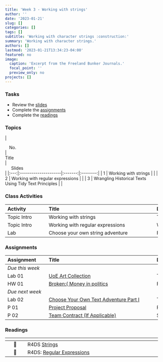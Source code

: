 ```yaml
---
title: 'Week 3 - Working with strings'
author: ''
date: '2023-01-21'
slug: []
categories: []
tags: []
subtitle: 'Working with character strings :construction:'
summary: 'Working with character strings.'
authors: []
lastmod: '2023-01-21T13:34:23-04:00'
featured: no
image:
  caption: 'Excerpt from the Freeland Bunker Journals.'
  focal_point: ''
  preview_only: no
projects: []
---
```



### Tasks

- Review the [slides](/post/03-week/#topics)
- Complete the [assignments](/post/03-week/#assignments)
- Complete the [readings](/post/03-week/#readings)

### Topics

| <div style="width:50px;text-align:center">No.</div> | <div style="width:250px;text-align:left">Title</div> | <div style="width:80px;text-align:center">Slides</div> |
|:---:|:---------------------|:-------:|:--------:|
| 1 | Working with strings | [<span style='color: #4b5357;'><i class='fas fa-desktop fa-lg'></i></span>](https://laurielbaker.github.io/DCS-210/course-materials/slides/u5-d08-stringr-regex/u5-d08-stringr.html#1) |
| 2 | Working with regular expressions | [<span style='color: #4b5357;'><i class='fas fa-desktop fa-lg'></i></span>](https://laurielbaker.github.io/DCS-210/course-materials/slides/u5-d08-stringr-regex/u5-d08-regex.html#1) |
| 3 | Wrangling Historical Texts Using Tidy Text Principles | [<span style='color: #4b5357;'><i class='fas fa-desktop fa-lg'></i></span>](https://laurielbaker.github.io/COA-Tidy-Text/slides/01-fb-tidydata.html#/the-journals-1870-1906) |

### Class Activities

| <div style="width:120px;text-align:left">Activity</div> | <div style="width:340px;text-align:left">Title</div> | <div style="width:200px;text-align:left">Date</div> |
|:---|:---|:---|
| Topic Intro | Working with strings | Tue, 23 Jan |
| Topic Intro | Working with regular expressions | Wed, 24 Jan |
| Lab | Choose your own string adventure | Fri, 26 Jan |


### Assignments

| <div style="width:120px;text-align:left">Assignment</div> | <div style="width:340px;text-align:left">Title</div> | <div style="width:200px;text-align:left">Due</div> |
|:---|:---|:---|
| *Due this week* | | |
| Lab 01 | [UoE Art Collection](https://laurielbaker.github.io/DCS-210/course-materials/lab-instructions/lab-08/lab-08-uoe-art.html) | Thu, 25 Jan 23:59 EST |
| HW 01  | [Broken:( Money in politics](https://laurielbaker.github.io/DCS-210/course-materials/hw-instructions/hw-06/hw-06-money-in-politics.html) | Fri, 26 Jan 23:59 EST |
| *Due next week* | | |
| Lab 02 | [Choose Your Own Text Adventure Part I](https://classroom.google.com/) | Thu, 1 Feb 23:59 EST |
| P 01 | [Project Proposal](https://classroom.google.com/) | Fri, 2 Feb 23:59 EST |
| P 02 | [Team Contract (If Applicable)](https://classroom.google.com/) | Sat, 3 Feb 23:59 EST |


### Readings 

| <div style="width:50px"></div>  | <div style="width:420px"></div>  |  <div style="width:200px"></div> |
|:---:|:---|:---:|
| :open_book: | R4DS [Strings](https://r4ds.hadley.nz/strings) | **Required** |
| :open_book: | R4DS: [Regular Expressions](https://r4ds.hadley.nz/regexps) | **Required** |


